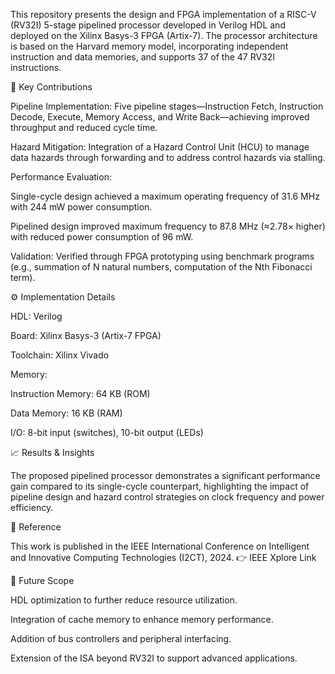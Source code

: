 This repository presents the design and FPGA implementation of a RISC-V (RV32I) 5-stage pipelined processor developed in Verilog HDL and deployed on the Xilinx Basys-3 FPGA (Artix-7). The processor architecture is based on the Harvard memory model, incorporating independent instruction and data memories, and supports 37 of the 47 RV32I instructions.

🔑 Key Contributions

Pipeline Implementation: Five pipeline stages—Instruction Fetch, Instruction Decode, Execute, Memory Access, and Write Back—achieving improved throughput and reduced cycle time.

Hazard Mitigation: Integration of a Hazard Control Unit (HCU) to manage data hazards through forwarding and to address control hazards via stalling.

Performance Evaluation:

Single-cycle design achieved a maximum operating frequency of 31.6 MHz with 244 mW power consumption.

Pipelined design improved maximum frequency to 87.8 MHz (≈2.78× higher) with reduced power consumption of 96 mW.

Validation: Verified through FPGA prototyping using benchmark programs (e.g., summation of N natural numbers, computation of the Nth Fibonacci term).

⚙️ Implementation Details

HDL: Verilog

Board: Xilinx Basys-3 (Artix-7 FPGA)

Toolchain: Xilinx Vivado

Memory:

Instruction Memory: 64 KB (ROM)

Data Memory: 16 KB (RAM)

I/O: 8-bit input (switches), 10-bit output (LEDs)

📈 Results & Insights

The proposed pipelined processor demonstrates a significant performance gain compared to its single-cycle counterpart, highlighting the impact of pipeline design and hazard control strategies on clock frequency and power efficiency.

📖 Reference

This work is published in the IEEE International Conference on Intelligent and Innovative Computing Technologies (I2CT), 2024.
👉 IEEE Xplore Link

🚀 Future Scope

HDL optimization to further reduce resource utilization.

Integration of cache memory to enhance memory performance.

Addition of bus controllers and peripheral interfacing.

Extension of the ISA beyond RV32I to support advanced applications.
